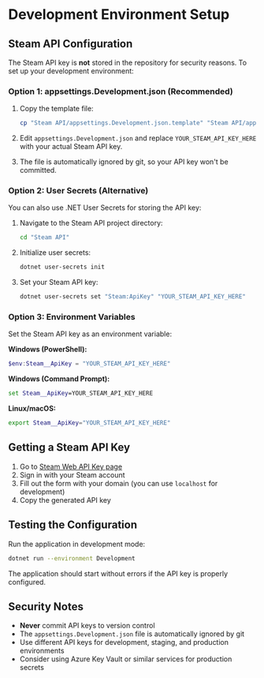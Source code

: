 # Development Environment Setup

## Steam API Configuration

The Steam API key is **not** stored in the repository for security reasons. To set up your development environment:

### Option 1: appsettings.Development.json (Recommended)

1. Copy the template file:
   ```bash
   cp "Steam API/appsettings.Development.json.template" "Steam API/appsettings.Development.json"
   ```

2. Edit `appsettings.Development.json` and replace `YOUR_STEAM_API_KEY_HERE` with your actual Steam API key.

3. The file is automatically ignored by git, so your API key won't be committed.

### Option 2: User Secrets (Alternative)

You can also use .NET User Secrets for storing the API key:

1. Navigate to the Steam API project directory:
   ```bash
   cd "Steam API"
   ```

2. Initialize user secrets:
   ```bash
   dotnet user-secrets init
   ```

3. Set your Steam API key:
   ```bash
   dotnet user-secrets set "Steam:ApiKey" "YOUR_STEAM_API_KEY_HERE"
   ```

### Option 3: Environment Variables

Set the Steam API key as an environment variable:

**Windows (PowerShell):**
```powershell
$env:Steam__ApiKey = "YOUR_STEAM_API_KEY_HERE"
```

**Windows (Command Prompt):**
```cmd
set Steam__ApiKey=YOUR_STEAM_API_KEY_HERE
```

**Linux/macOS:**
```bash
export Steam__ApiKey="YOUR_STEAM_API_KEY_HERE"
```

## Getting a Steam API Key

1. Go to [Steam Web API Key page](https://steamcommunity.com/dev/apikey)
2. Sign in with your Steam account
3. Fill out the form with your domain (you can use `localhost` for development)
4. Copy the generated API key

## Testing the Configuration

Run the application in development mode:
```bash
dotnet run --environment Development
```

The application should start without errors if the API key is properly configured.

## Security Notes

- **Never** commit API keys to version control
- The `appsettings.Development.json` file is automatically ignored by git
- Use different API keys for development, staging, and production environments
- Consider using Azure Key Vault or similar services for production secrets